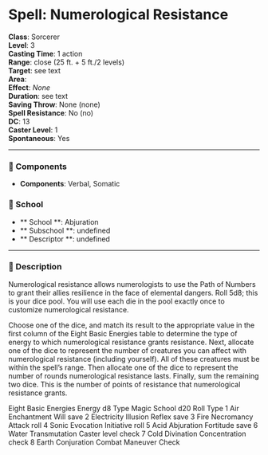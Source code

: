
# Spell: Numerological Resistance
**Class**: Sorcerer  
**Level**: 3  
**Casting Time**: 1 action  
**Range**: close (25 ft. + 5 ft./2 levels)  
**Target**: see text  
**Area**:   
**Effect**: _None_  
**Duration**: see text  
**Saving Throw**: None (none)  
**Spell Resistance**: No (no)  
**DC**: 13  
**Caster Level**: 1  
**Spontaneous**: Yes

---

### 🔮 Components
- **Components**: Verbal, Somatic

### 🏫 School
- ** School **: Abjuration
- ** Subschool **: undefined
- ** Descriptor **: undefined
---

### 📜 Description
Numerological resistance allows numerologists to use the Path of Numbers to grant their allies resilience in the face of elemental dangers. Roll 5d8; this is your dice pool. You will use each die in the pool exactly once to customize numerological resistance.

Choose one of the dice, and match its result to the appropriate value in the first column of the Eight Basic Energies table to determine the type of energy to which numerological resistance grants resistance. Next, allocate one of the dice to represent the number of creatures you can affect with numerological resistance (including yourself). All of these creatures must be within the spell’s range. Then allocate one of the dice to represent the number of rounds numerological resistance lasts. Finally, sum the remaining two dice. This is the number of points of resistance that numerological resistance grants.

Eight Basic Energies
     Energy
d8  Type  Magic  School  d20 Roll Type
1  Air  Enchantment  Will save
2  Electricity  Illusion  Reflex save
3  Fire  Necromancy  Attack roll
4  Sonic  Evocation  Initiative roll
5  Acid  Abjuration  Fortitude save
6  Water  Transmutation  Caster level check
7  Cold  Divination  Concentration check
8  Earth  Conjuration  Combat Maneuver Check
